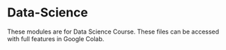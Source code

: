 # Data-Science
These modules are for Data Science Course. These files can be accessed with full features in Google Colab.

